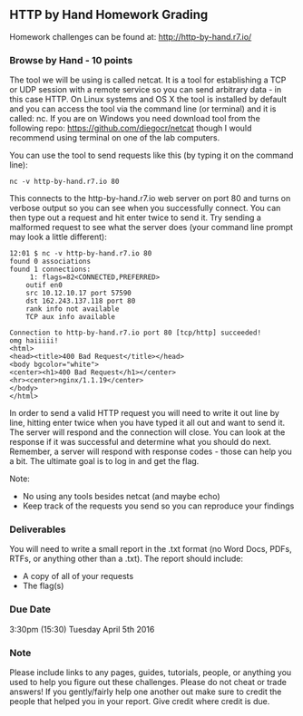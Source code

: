 ## HTTP by Hand Homework Grading
Homework challenges can be found at: http://http-by-hand.r7.io/

### Browse by Hand - 10 points
The tool we will be using is called netcat. It is a tool for establishing a TCP or UDP session with a remote service so you can send arbitrary data - in this case HTTP. On Linux systems and OS X the tool is installed by default and you can access the tool via the command line (or terminal) and it is called: nc. If you are on Windows you need download tool from the following repo: https://github.com/diegocr/netcat though I would recommend using terminal on one of the lab computers. 

You can use the tool to send requests like this (by typing it on the command line):

```
nc -v http-by-hand.r7.io 80
```

This connects to the http-by-hand.r7.io web server on port 80 and turns on verbose output so you can see when you successfully connect. You can then type out a request and hit enter twice to send it. Try sending a malformed request to see what the server does (your command line prompt may look a little different):

```
12:01 $ nc -v http-by-hand.r7.io 80
found 0 associations
found 1 connections:
     1:	flags=82<CONNECTED,PREFERRED>
	outif en0
	src 10.12.10.17 port 57590
	dst 162.243.137.118 port 80
	rank info not available
	TCP aux info available

Connection to http-by-hand.r7.io port 80 [tcp/http] succeeded!
omg haiiiii!
<html>
<head><title>400 Bad Request</title></head>
<body bgcolor="white">
<center><h1>400 Bad Request</h1></center>
<hr><center>nginx/1.1.19</center>
</body>
</html>
```


In order to send a valid HTTP request you will need to write it out line by line, hitting enter twice when you have typed it all out and want to send it. The server will respond and the connection will close. You can look at the response if it was successful and determine what you should do next. Remember, a server will respond with response codes - those can help you a bit. The ultimate goal is to log in and get the flag.

Note: 
- No using any tools besides netcat (and maybe echo)
- Keep track of the requests you send so you can reproduce your findings

### Deliverables
You will need to write a small report in the .txt format (no Word Docs, PDFs, RTFs, or anything other than a .txt). The report should include:

- A copy of all of your requests
- The flag(s)

### Due Date
3:30pm (15:30) Tuesday April 5th 2016

### Note
Please include links to any pages, guides, tutorials, people, or anything you used to help you figure out these challenges. Please do not cheat or trade answers! If you gently/fairly help one another out make sure to credit the people that helped you in your report. Give credit where credit is due.